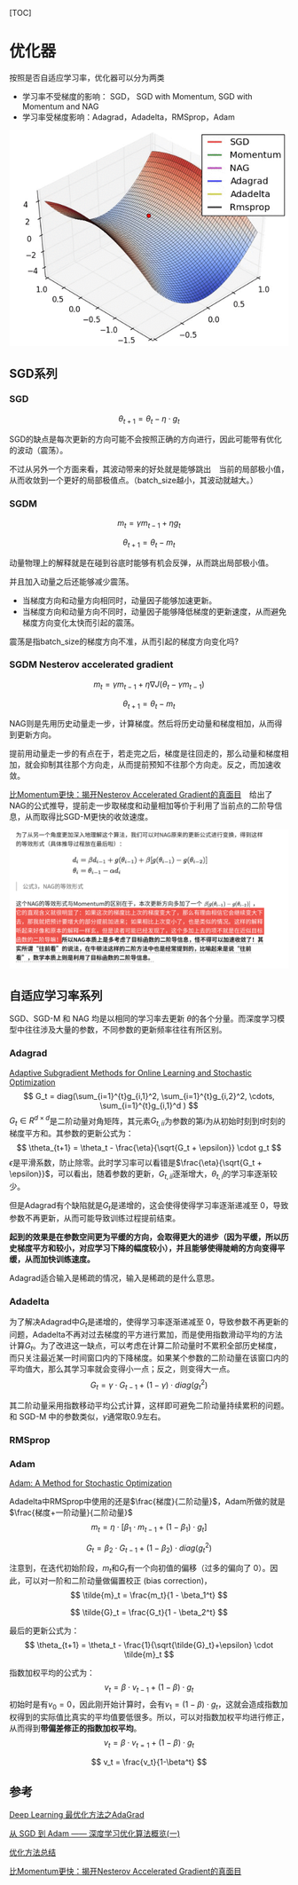 [TOC]

# 优化器

按照是否自适应学习率，优化器可以分为两类

* 学习率不受梯度的影响： SGD， SGD with Momentum, SGD with Momentum and NAG
* 学习率受梯度影响：Adagrad，Adadelta，RMSprop，Adam

![optim](../../../assets/优化器.assert/optim.gif)



## SGD系列

### SGD

$$
\theta_{t+1} = \theta_{t} - \eta \cdot g_t
$$



SGD的缺点是每次更新的方向可能不会按照正确的方向进行，因此可能带有优化的波动（震荡）。



不过从另外一个方面来看，其波动带来的好处就是能够跳出　当前的局部极小值，从而收敛到一个更好的局部极值点。（batch_size越小，其波动就越大。）

### SGDM

$$
m_t = \gamma m_{t-1} + \eta g_t
$$

$$
\theta_{t+1} = \theta_{t} - m_t
$$

动量物理上的解释就是在碰到谷底时能够有机会反弹，从而跳出局部极小值。

并且加入动量之后还能够减少震荡。

* 当梯度方向和动量方向相同时，动量因子能够加速更新。
* 当梯度方向和动量方向不同时，动量因子能够降低梯度的更新速度，从而避免梯度方向变化太快而引起的震荡。



震荡是指batch_size的梯度方向不准，从而引起的梯度方向变化吗?



### SGDM Nesterov accelerated gradient

$$
m_t = \gamma m_{t-1} + \eta \nabla J(\theta_{t} - \gamma m_{t-1})
$$

$$
\theta_{t+1} = \theta_{t} - m_t
$$

NAG则是先用历史动量走一步，计算梯度。然后将历史动量和梯度相加，从而得到更新方向。



提前用动量走一步的有点在于，若走完之后，梯度是往回走的，那么动量和梯度相加，就会抑制其往那个方向走，从而提前预知不往那个方向走。反之，而加速收敛。



[比Momentum更快：揭开Nesterov Accelerated Gradient的真面目](https://zhuanlan.zhihu.com/p/22810533)　给出了NAG的公式推导，提前走一步取梯度和动量相加等价于利用了当前点的二阶导信息，从而取得比SGD-M更快的收敛速度。



![1565945050324](../../../assets/优化器.asset/1565945050324.png)









## 自适应学习率系列

SGD、SGD-M 和 NAG 均是以相同的学习率去更新 $\theta$的各个分量。而深度学习模型中往往涉及大量的参数，不同参数的更新频率往往有所区别。



### Adagrad

[Adaptive Subgradient Methods for Online Learning and Stochastic Optimization](https://link.zhihu.com/?target=http%3A//www.jmlr.org/papers/volume12/duchi11a/duchi11a.pdf)
$$
G_t = diag(\sum_{i=1}^{t}g_{i,1}^2, \sum_{i=1}^{t}g_{i,2}^2, \cdots, \sum_{i=1}^{t}g_{i,1}^d )
$$
$G_t  \in R^{d\times d}$是二阶动量对角矩阵，其元素$G_{t, ii}$为参数的第$i$为从初始时刻到$t$时刻的梯度平方和。其参数的更新公式为：
$$
\theta_{t+1} = \theta_t - \frac{\eta}{\sqrt{G_t + \epsilon}} \cdot g_t
$$
$\epsilon$是平滑系数，防止除零。此时学习率可以看错是$\frac{\eta}{\sqrt{G_t + \epsilon}}$，可以看出，随着参数的更新，$G_{t, ii}$逐渐增大，$\theta_{t,i}$的学习率逐渐较少。

但是Adagrad有个缺陷就是$G_t$是递增的，这会使得使得学习率逐渐递减至 0，导致参数不再更新，从而可能导致训练过程提前结束。



**起到的效果是在参数空间更为平缓的方向，会取得更大的进步（因为平缓，所以历史梯度平方和较小，对应学习下降的幅度较小），并且能够使得陡峭的方向变得平缓，从而加快训练速度。**



Adagrad适合输入是稀疏的情况，输入是稀疏的是什么意思。



### Adadelta

为了解决Adagrad中$G_t$是递增的，使得学习率逐渐递减至 0，导致参数不再更新的问题，Adadelta不再对过去梯度的平方进行累加，而是使用指数滑动平均的方法计算$G_t$。为了改进这一缺点，可以考虑在计算二阶动量时不累积全部历史梯度，而只关注最近某一时间窗口内的下降梯度。如果某个参数的二阶动量在该窗口内的平均值大，那么其学习率就会变得小一点；反之，则变得大一点。
$$
G_t = \gamma \cdot  G_{t-1} + (1 - \gamma)\cdot diag(g_t^2)
$$


其二阶动量采用指数移动平均公式计算，这样即可避免二阶动量持续累积的问题。和 SGD-M 中的参数类似，$\gamma$通常取$0.9$左右。

### RMSprop

### Adam

[Adam: A Method for Stochastic Optimization](https://link.zhihu.com/?target=https%3A//arxiv.org/abs/1412.6980)

Adadelta中RMSprop中使用的还是$\frac{梯度}{二阶动量}$，Adam所做的就是$\frac{梯度+一阶动量}{二阶动量}$
$$
m_t = \eta \cdot [\beta_1 \cdot m_{t-1} + (1 - \beta_1) \cdot g_t ]
$$

$$
G_t = \beta_2 \cdot G_{t-1} + (1 - \beta_2) \cdot diag(g_t^2)
$$

注意到，在迭代初始阶段，$m_t$和$G_t$有一个向初值的偏移（过多的偏向了 0）。因此，可以对一阶和二阶动量做偏置校正 (bias correction)，
$$
\tilde{m}_t = \frac{m_t}{1 - \beta_1^t}
$$

$$
\tilde{G}_t = \frac{G_t}{1 - \beta_2^t}
$$

最后的更新公式为：
$$
\theta_{t+1} = \theta_t - \frac{1}{\sqrt{\tilde{G}_t}+\epsilon} \cdot \tilde{m}_t
$$









指数加权平均的公式为：
$$
v_{t} = \beta \cdot v_{t-1} + (1-\beta) \cdot g_t
$$
初始时是有$v_0=0$，因此刚开始计算时，会有$v_1 = (1-\beta) \cdot g_t$，这就会造成指数加权得到的实际值比真实的平均值要低很多。所以，可以对指数加权平均进行修正，从而得到**带偏差修正的指数加权平均**。
$$
v_{t} = \beta \cdot v_{t=1} + (1-\beta) \cdot g_t
$$

$$
v_t = \frac{v_t}{1-\beta^t}
$$








## 参考

[Deep Learning 最优化方法之AdaGrad](https://zhuanlan.zhihu.com/p/29920135)

[从 SGD 到 Adam —— 深度学习优化算法概览(一)](https://zhuanlan.zhihu.com/p/32626442)

[优化方法总结](https://www.jianshu.com/p/3455dd9487cc)

[比Momentum更快：揭开Nesterov Accelerated Gradient的真面目](https://zhuanlan.zhihu.com/p/22810533)

